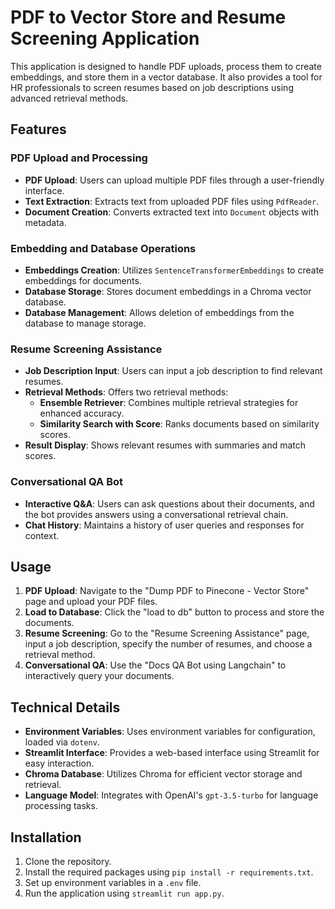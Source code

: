 # PDF to Vector Store and Resume Screening Application

This application is designed to handle PDF uploads, process them to create embeddings, and store them in a vector database. It also provides a tool for HR professionals to screen resumes based on job descriptions using advanced retrieval methods.

## Features

### PDF Upload and Processing
- **PDF Upload**: Users can upload multiple PDF files through a user-friendly interface.
- **Text Extraction**: Extracts text from uploaded PDF files using `PdfReader`.
- **Document Creation**: Converts extracted text into `Document` objects with metadata.

### Embedding and Database Operations
- **Embeddings Creation**: Utilizes `SentenceTransformerEmbeddings` to create embeddings for documents.
- **Database Storage**: Stores document embeddings in a Chroma vector database.
- **Database Management**: Allows deletion of embeddings from the database to manage storage.

### Resume Screening Assistance
- **Job Description Input**: Users can input a job description to find relevant resumes.
- **Retrieval Methods**: Offers two retrieval methods:
  - **Ensemble Retriever**: Combines multiple retrieval strategies for enhanced accuracy.
  - **Similarity Search with Score**: Ranks documents based on similarity scores.
- **Result Display**: Shows relevant resumes with summaries and match scores.

### Conversational QA Bot
- **Interactive Q&A**: Users can ask questions about their documents, and the bot provides answers using a conversational retrieval chain.
- **Chat History**: Maintains a history of user queries and responses for context.

## Usage

1. **PDF Upload**: Navigate to the "Dump PDF to Pinecone - Vector Store" page and upload your PDF files.
2. **Load to Database**: Click the "load to db" button to process and store the documents.
3. **Resume Screening**: Go to the "Resume Screening Assistance" page, input a job description, specify the number of resumes, and choose a retrieval method.
4. **Conversational QA**: Use the "Docs QA Bot using Langchain" to interactively query your documents.

## Technical Details

- **Environment Variables**: Uses environment variables for configuration, loaded via `dotenv`.
- **Streamlit Interface**: Provides a web-based interface using Streamlit for easy interaction.
- **Chroma Database**: Utilizes Chroma for efficient vector storage and retrieval.
- **Language Model**: Integrates with OpenAI's `gpt-3.5-turbo` for language processing tasks.

## Installation

1. Clone the repository.
2. Install the required packages using `pip install -r requirements.txt`.
3. Set up environment variables in a `.env` file.
4. Run the application using `streamlit run app.py`.
